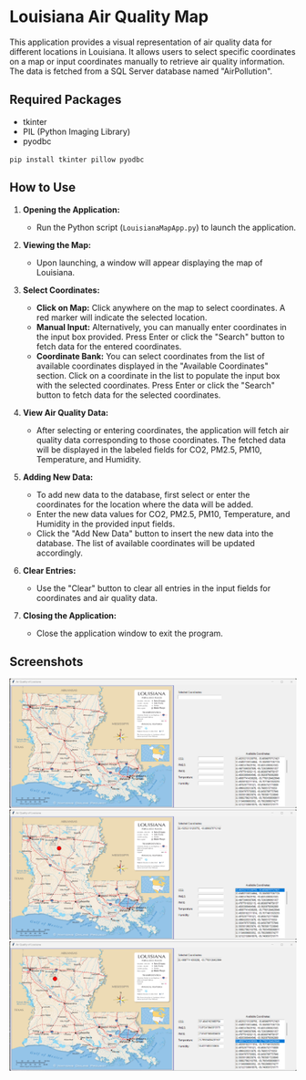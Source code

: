 # Louisiana Air Quality Map

This application provides a visual representation of air quality data for different locations in Louisiana. It allows users to select specific coordinates on a map or input coordinates manually to retrieve air quality information. The data is fetched from a SQL Server database named "AirPollution".

## Required Packages

- tkinter
- PIL (Python Imaging Library)
- pyodbc

``pip install tkinter pillow pyodbc``

## How to Use

1. **Opening the Application:**
   - Run the Python script (`LouisianaMapApp.py`) to launch the application.

2. **Viewing the Map:**
   - Upon launching, a window will appear displaying the map of Louisiana.

3. **Select Coordinates:**
   - **Click on Map:** Click anywhere on the map to select coordinates. A red marker will indicate the selected location.
   - **Manual Input:** Alternatively, you can manually enter coordinates in the input box provided. Press Enter or click the "Search" button to fetch data for the entered coordinates.
   - **Coordinate Bank:** You can select coordinates from the list of available coordinates displayed in the "Available Coordinates" section. Click on a coordinate in the list to populate the input box with the selected coordinates. Press Enter or click the "Search" button to fetch data for the selected coordinates.

4. **View Air Quality Data:**
   - After selecting or entering coordinates, the application will fetch air quality data corresponding to those coordinates. The fetched data will be displayed in the labeled fields for CO2, PM2.5, PM10, Temperature, and Humidity.

5. **Adding New Data:**
   - To add new data to the database, first select or enter the coordinates for the location where the data will be added.
   - Enter the new data values for CO2, PM2.5, PM10, Temperature, and Humidity in the provided input fields.
   - Click the "Add New Data" button to insert the new data into the database. The list of available coordinates will be updated accordingly.

6. **Clear Entries:**
   - Use the "Clear" button to clear all entries in the input fields for coordinates and air quality data.

7. **Closing the Application:**
   - Close the application window to exit the program.

## Screenshots

![](/Screenshots/AirQualityImage1.png/)
![](/Screenshots/AirQualityImage2.png/)
![](/Screenshots/AirQualityImage3.png/)
